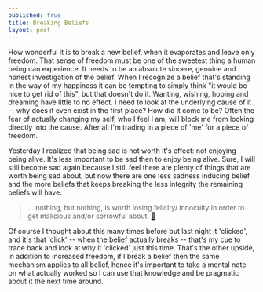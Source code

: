 ```yaml
---
published: true
title: Breaking Beliefs
layout: post
---
```

How wonderful it is to break a new belief, when it evaporates and leave only freedom. That sense of freedom must be one of the sweetest thing a human being can experience. It needs to be an absolute sincere, genuine and honest investigation of the belief. When I recognize a belief that's standing in the way of my happiness it can be tempting to simply think "it would be nice to get rid of this", but that doesn't do it. Wanting, wishing, hoping and dreaming have little to no effect. I need to look at the underlying cause of it -- why does it even exist in the first place? How did it come to be? Often the fear of actually changing my self, who I feel I am, will block me from looking directly into the cause. After all I'm trading in a piece of 'me' for a piece of freedom.

Yesterday I realized that being sad is not worth it's effect: not enjoying being alive. It's less important to be sad then to enjoy being alive. Sure, I will still become sad again because I still feel there are plenty of things that are worth being sad about, but now there are one less sadness inducing belief and the more beliefs that keeps breaking the less integrity the remaining beliefs will have.

> ... nothing, but nothing, is worth losing felicity/ innocuity in order to get malicious and/or sorrowful about.
[🔗](http://actualfreedom.com.au/richard/listafcorrespondence/listaf84.htm)

Of course I thought about this many times before but last night it 'clicked', and it's that 'click' -- when the belief actually breaks -- that's my cue to trace back and look at why it 'clicked' just this time. That's the other upside, in addition to increased freedom, if I break a belief then the same mechanism applies to all belief, hence it's important to take a mental note on what actually worked so I can use that knowledge and be pragmatic about it the next time around.